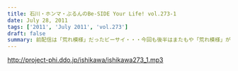 ```yaml
---
title: 石川・ホンマ・ぶるんのBe-SIDE Your Life! vol.273-1
date: July 28, 2011
tags: ['2011', 'July 2011', 'vol.273']
draft: false
summary: 前配信は「荒れ模様」だったビーサイ・・・今回も後半はまたもや「荒れ模様」が一部再燃。ホンマさんも意外と～～NAMAE
---
```


http://project-phi.ddo.jp/ishikawa/ishikawa273_1.mp3
